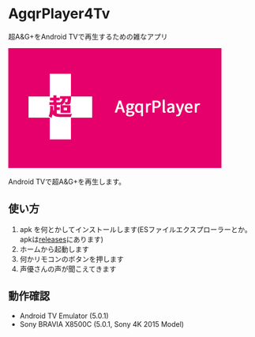# AgqrPlayer4Tv
超A&amp;G+をAndroid TVで再生するための雑なアプリ

![app_icon_your_company](src/app/src/main/res/drawable/app_icon_your_company.png)

Android TVで超A&amp;G+を再生します。

## 使い方
1. apk を何とかしてインストールします(ESファイルエクスプローラーとか。apkは[releases](https://github.com/mayuki/AgqrPlayer4Tv/releases)にあります)
2. ホームから起動します
3. 何かリモコンのボタンを押します
4. 声優さんの声が聞こえてきます

## 動作確認
- Android TV Emulator (5.0.1)
- Sony BRAVIA X8500C (5.0.1, Sony 4K 2015 Model)
